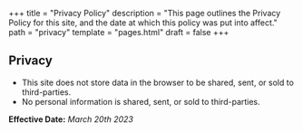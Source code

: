 +++
title = "Privacy Policy"
description = "This page outlines the Privacy Policy for this site, and the date at which this policy was put into affect."
path = "privacy"
template = "pages.html"
draft = false
+++

## Privacy

- This site does not store data in the browser to be shared, sent, or sold to third-parties.
- No personal information is shared, sent, or sold to third-parties.

**Effective Date:** _March 20th 2023_
